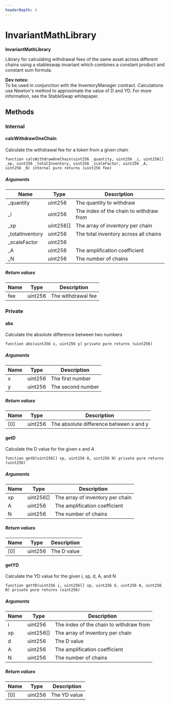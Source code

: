 ```yaml
---
headerDepth: 4
---
```


# InvariantMathLibrary

**InvariantMathLibrary**

Library for calculating withdrawal fees of the same asset across different chains
using a stableswap invariant which combines a constant product and constant sum formula.

**Dev notes:** \
To be used in conjunction with the InventoryManager contract. Calculations use Newton&#x27;s method to
approximate the value of D and YD. For more information, see the StableSwap whitepaper.

## Methods

### Internal

#### calcWithdrawOneChain

Calculate the withdrawal fee for a token from a given chain

```solidity:no-line-numbers
function calcWithdrawOneChain(uint256 _quantity, uint256 _i, uint256[] _xp, uint256 _totalInventory, uint256 _scaleFactor, uint256 _A, uint256 _N) internal pure returns (uint256 fee)
```

##### Arguments

| Name | Type | Description |
| ---- | ---- | ----------- |
| _quantity | uint256 | The quantity to withdraw |
| _i | uint256 | The index of the chain to withdraw from |
| _xp | uint256[] | The array of inventory per chain |
| _totalInventory | uint256 | The total inventory across all chains |
| _scaleFactor | uint256 |  |
| _A | uint256 | The amplification coefficient |
| _N | uint256 | The number of chains |

##### Return values

| Name | Type | Description |
| ---- | ---- | ----------- |
| fee | uint256 | The withdrawal fee |

### Private

#### abs

Calculate the absolute difference between two numbers

```solidity:no-line-numbers
function abs(uint256 x, uint256 y) private pure returns (uint256)
```

##### Arguments

| Name | Type | Description |
| ---- | ---- | ----------- |
| x | uint256 | The first number |
| y | uint256 | The second number |

##### Return values

| Name | Type | Description |
| ---- | ---- | ----------- |
| [0] | uint256 | The absolute difference between x and y |

#### getD

Calculate the D value for the given x and A

```solidity:no-line-numbers
function getD(uint256[] xp, uint256 A, uint256 N) private pure returns (uint256)
```

##### Arguments

| Name | Type | Description |
| ---- | ---- | ----------- |
| xp | uint256[] | The array of inventory per chain |
| A | uint256 | The amplification coefficient |
| N | uint256 | The number of chains |

##### Return values

| Name | Type | Description |
| ---- | ---- | ----------- |
| [0] | uint256 | The D value |

#### getYD

Calculate the YD value for the given i, xp, d, A, and N

```solidity:no-line-numbers
function getYD(uint256 i, uint256[] xp, uint256 d, uint256 A, uint256 N) private pure returns (uint256)
```

##### Arguments

| Name | Type | Description |
| ---- | ---- | ----------- |
| i | uint256 | The index of the chain to withdraw from |
| xp | uint256[] | The array of inventory per chain |
| d | uint256 | The D value |
| A | uint256 | The amplification coefficient |
| N | uint256 | The number of chains |

##### Return values

| Name | Type | Description |
| ---- | ---- | ----------- |
| [0] | uint256 | The YD value |

